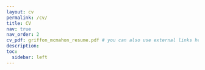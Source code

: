 ```yaml
---
layout: cv
permalink: /cv/
title: CV
nav: true
nav_order: 2
cv_pdf: griffon_mcmahon_resume.pdf # you can also use external links here
description:
toc:
  sidebar: left
---
```

